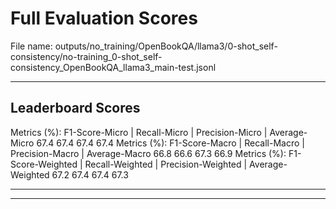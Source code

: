 # Full Evaluation Scores

File name: outputs/no_training/OpenBookQA/llama3/0-shot_self-consistency/no-training_0-shot_self-consistency_OpenBookQA_llama3_main-test.jsonl


---

## Leaderboard Scores

Metrics (%): F1-Score-Micro | Recall-Micro | Precision-Micro | Average-Micro
                67.4        67.4          67.4        67.4
Metrics (%): F1-Score-Macro | Recall-Macro | Precision-Macro | Average-Macro
                66.8        66.6          67.3        66.9
Metrics (%): F1-Score-Weighted | Recall-Weighted | Precision-Weighted | Average-Weighted
                67.2        67.4          67.4        67.3

---


---

